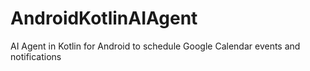 # AndroidKotlinAIAgent
AI Agent in Kotlin for Android to schedule Google Calendar events and notifications
